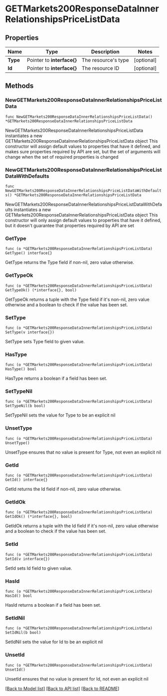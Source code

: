 # GETMarkets200ResponseDataInnerRelationshipsPriceListData

## Properties

Name | Type | Description | Notes
------------ | ------------- | ------------- | -------------
**Type** | Pointer to **interface{}** | The resource&#39;s type | [optional] 
**Id** | Pointer to **interface{}** | The resource ID | [optional] 

## Methods

### NewGETMarkets200ResponseDataInnerRelationshipsPriceListData

`func NewGETMarkets200ResponseDataInnerRelationshipsPriceListData() *GETMarkets200ResponseDataInnerRelationshipsPriceListData`

NewGETMarkets200ResponseDataInnerRelationshipsPriceListData instantiates a new GETMarkets200ResponseDataInnerRelationshipsPriceListData object
This constructor will assign default values to properties that have it defined,
and makes sure properties required by API are set, but the set of arguments
will change when the set of required properties is changed

### NewGETMarkets200ResponseDataInnerRelationshipsPriceListDataWithDefaults

`func NewGETMarkets200ResponseDataInnerRelationshipsPriceListDataWithDefaults() *GETMarkets200ResponseDataInnerRelationshipsPriceListData`

NewGETMarkets200ResponseDataInnerRelationshipsPriceListDataWithDefaults instantiates a new GETMarkets200ResponseDataInnerRelationshipsPriceListData object
This constructor will only assign default values to properties that have it defined,
but it doesn't guarantee that properties required by API are set

### GetType

`func (o *GETMarkets200ResponseDataInnerRelationshipsPriceListData) GetType() interface{}`

GetType returns the Type field if non-nil, zero value otherwise.

### GetTypeOk

`func (o *GETMarkets200ResponseDataInnerRelationshipsPriceListData) GetTypeOk() (*interface{}, bool)`

GetTypeOk returns a tuple with the Type field if it's non-nil, zero value otherwise
and a boolean to check if the value has been set.

### SetType

`func (o *GETMarkets200ResponseDataInnerRelationshipsPriceListData) SetType(v interface{})`

SetType sets Type field to given value.

### HasType

`func (o *GETMarkets200ResponseDataInnerRelationshipsPriceListData) HasType() bool`

HasType returns a boolean if a field has been set.

### SetTypeNil

`func (o *GETMarkets200ResponseDataInnerRelationshipsPriceListData) SetTypeNil(b bool)`

 SetTypeNil sets the value for Type to be an explicit nil

### UnsetType
`func (o *GETMarkets200ResponseDataInnerRelationshipsPriceListData) UnsetType()`

UnsetType ensures that no value is present for Type, not even an explicit nil
### GetId

`func (o *GETMarkets200ResponseDataInnerRelationshipsPriceListData) GetId() interface{}`

GetId returns the Id field if non-nil, zero value otherwise.

### GetIdOk

`func (o *GETMarkets200ResponseDataInnerRelationshipsPriceListData) GetIdOk() (*interface{}, bool)`

GetIdOk returns a tuple with the Id field if it's non-nil, zero value otherwise
and a boolean to check if the value has been set.

### SetId

`func (o *GETMarkets200ResponseDataInnerRelationshipsPriceListData) SetId(v interface{})`

SetId sets Id field to given value.

### HasId

`func (o *GETMarkets200ResponseDataInnerRelationshipsPriceListData) HasId() bool`

HasId returns a boolean if a field has been set.

### SetIdNil

`func (o *GETMarkets200ResponseDataInnerRelationshipsPriceListData) SetIdNil(b bool)`

 SetIdNil sets the value for Id to be an explicit nil

### UnsetId
`func (o *GETMarkets200ResponseDataInnerRelationshipsPriceListData) UnsetId()`

UnsetId ensures that no value is present for Id, not even an explicit nil

[[Back to Model list]](../README.md#documentation-for-models) [[Back to API list]](../README.md#documentation-for-api-endpoints) [[Back to README]](../README.md)


